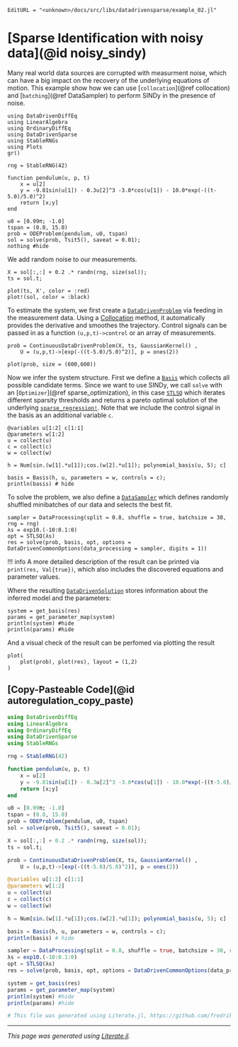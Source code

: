 ```@meta
EditURL = "<unknown>/docs/src/libs/datadrivensparse/example_02.jl"
```

# [Sparse Identification with noisy data](@id noisy_sindy)

Many real world data sources are corrupted with measurment noise, which can have
a big impact on the recovery of the underlying equations of motion. This example show how we can
use [`collocation`](@ref collocation) and [`batching`](@ref DataSampler) to perform SINDy in the presence of
noise.

````@example example_02
using DataDrivenDiffEq
using LinearAlgebra
using OrdinaryDiffEq
using DataDrivenSparse
using StableRNGs
using Plots
gr()

rng = StableRNG(42)

function pendulum(u, p, t)
    x = u[2]
    y = -9.81sin(u[1]) - 0.3u[2]^3 -3.0*cos(u[1]) - 10.0*exp(-((t-5.0)/5.0)^2)
    return [x;y]
end

u0 = [0.99π; -1.0]
tspan = (0.0, 15.0)
prob = ODEProblem(pendulum, u0, tspan)
sol = solve(prob, Tsit5(), saveat = 0.01);
nothing #hide
````

We add random noise to our measurements.

````@example example_02
X = sol[:,:] + 0.2 .* randn(rng, size(sol));
ts = sol.t;

plot(ts, X', color = :red)
plot!(sol, color = :black)
````

To estimate the system, we first create a [`DataDrivenProblem`](@ref) via feeding in the measurement data.
Using a [Collocation](@ref) method, it automatically provides the derivative and smoothes the trajectory. Control signals can be passed
in as a function `(u,p,t)->control` or an array of measurements.

````@example example_02
prob = ContinuousDataDrivenProblem(X, ts, GaussianKernel() ,
    U = (u,p,t)->[exp(-((t-5.0)/5.0)^2)], p = ones(2))

plot(prob, size = (600,600))
````

Now we infer the system structure. First we define a [`Basis`](@ref) which collects all possible candidate terms.
Since we want to use SINDy, we call `solve` with an [`Optimizer`](@ref sparse_optimization), in this case [`STLSQ`](@ref) which iterates different sparsity thresholds
and returns a pareto optimal solution of the underlying [`sparse_regression!`](@ref). Note that we include the control signal in the basis as an additional variable `c`.

````@example example_02
@variables u[1:2] c[1:1]
@parameters w[1:2]
u = collect(u)
c = collect(c)
w = collect(w)

h = Num[sin.(w[1].*u[1]);cos.(w[2].*u[1]); polynomial_basis(u, 5); c]

basis = Basis(h, u, parameters = w, controls = c);
println(basis) # hide
````

To solve the problem, we also define a [`DataSampler`](@ref) which defines randomly shuffled minibatches of our data and selects the
best fit.

````@example example_02
sampler = DataProcessing(split = 0.8, shuffle = true, batchsize = 30, rng = rng)
λs = exp10.(-10:0.1:0)
opt = STLSQ(λs)
res = solve(prob, basis, opt, options = DataDrivenCommonOptions(data_processing = sampler, digits = 1))
````

!!! info
    A more detailed description of the result can be printed via `print(res, Val{true})`, which also includes the discovered equations and parameter values.

Where the resulting [`DataDrivenSolution`](@ref) stores information about the inferred model and the parameters:

````@example example_02
system = get_basis(res)
params = get_parameter_map(system)
println(system) #hide
println(params) #hide
````

And a visual check of the result can be perfomed via plotting the result

````@example example_02
plot(
    plot(prob), plot(res), layout = (1,2)
)
````

## [Copy-Pasteable Code](@id autoregulation_copy_paste)

```julia
using DataDrivenDiffEq
using LinearAlgebra
using OrdinaryDiffEq
using DataDrivenSparse
using StableRNGs

rng = StableRNG(42)

function pendulum(u, p, t)
    x = u[2]
    y = -9.81sin(u[1]) - 0.3u[2]^3 -3.0*cos(u[1]) - 10.0*exp(-((t-5.0)/5.0)^2)
    return [x;y]
end

u0 = [0.99π; -1.0]
tspan = (0.0, 15.0)
prob = ODEProblem(pendulum, u0, tspan)
sol = solve(prob, Tsit5(), saveat = 0.01);

X = sol[:,:] + 0.2 .* randn(rng, size(sol));
ts = sol.t;

prob = ContinuousDataDrivenProblem(X, ts, GaussianKernel() ,
    U = (u,p,t)->[exp(-((t-5.0)/5.0)^2)], p = ones(2))

@variables u[1:2] c[1:1]
@parameters w[1:2]
u = collect(u)
c = collect(c)
w = collect(w)

h = Num[sin.(w[1].*u[1]);cos.(w[2].*u[1]); polynomial_basis(u, 5); c]

basis = Basis(h, u, parameters = w, controls = c);
println(basis) # hide

sampler = DataProcessing(split = 0.8, shuffle = true, batchsize = 30, rng = rng)
λs = exp10.(-10:0.1:0)
opt = STLSQ(λs)
res = solve(prob, basis, opt, options = DataDrivenCommonOptions(data_processing = sampler, digits = 1))

system = get_basis(res)
params = get_parameter_map(system)
println(system) #hide
println(params) #hide

# This file was generated using Literate.jl, https://github.com/fredrikekre/Literate.jl
```

---

*This page was generated using [Literate.jl](https://github.com/fredrikekre/Literate.jl).*

